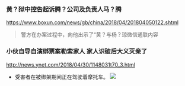 ### 黄？狱中控告起诉腾？公司及负责人马？腾
https://www.boxun.com/news/gb/china/2018/04/201804050122.shtml
>警方在办案过程中，向他出示了“黄？与杨？琼微信通联内容
### 小伙自导自演绑票案勒索家人 家人识破后大义灭亲了
http://news.ynet.com/2018/04/30/1148031t70_3.html
- 受害者在被绑架期间正在驾驶着摩托车。
![](http://img1.ynet.com/2018/04/30/66f24962fecada8aa00df7b291a22284_600x-_90.jpg)